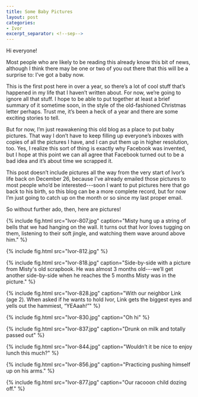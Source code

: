 ```yaml
---
title: Some Baby Pictures
layout: post
categories:
- Ivor
excerpt_separator: <!--sep-->
---
```


Hi everyone!

Most people who are likely to be reading this already know this bit of news, although I think there
may be one or two of you out there that this will be a surprise to: I’ve got a baby now.
<!--sep-->

This is the first post here in over a year, so there’s a lot of cool stuff that’s happened in my
life that I haven’t written about. For now, we’re going to ignore all that stuff. I hope to be able
to put together at least a brief summary of it sometime soon, in the style of the old-fashioned
Christmas letter perhaps. Trust me, it’s been a heck of a year and there are some exciting stories
to tell.

But for now, I’m just reawakening this old blog as a place to put baby pictures. That way I don’t
have to keep filling up everyone’s inboxes with copies of all the pictures I have, and I can put
them up in higher resolution, too. Yes, I realize this sort of thing is exactly why Facebook was
invented, but I hope at this point we can all agree that Facebook turned out to be a bad idea and
it’s about time we scrapped it.

This post doesn’t include pictures all the way from the very start of Ivor’s life back on December
26, because I’ve already emailed those pictures to most people who’d be interested---soon I want to
put pictures here that go back to his birth, so this blog can be a more complete record, but for now
I’m just going to catch up on the month or so since my last proper email.

So without further ado, then, here are pictures!

{% include fig.html src="Ivor-807.jpg" caption="Misty hung up a string of bells that we had hanging on
  the wall. It turns out that Ivor loves tugging on them, listening to their soft jingle, and watching
    them wave around above him." %}

{% include fig.html src="Ivor-812.jpg" %}

{% include fig.html src="Ivor-818.jpg" caption="Side-by-side with a picture from Misty's old
  scrapbook. He was almost 3 months old---we’ll get another side-by-side when he reaches the 5
    months Misty was in the picture." %}

{% include fig.html src="Ivor-828.jpg" caption="With our neighbor Link (age 2). When asked if he
  wants to hold Ivor, Link gets the biggest eyes and yells out the hammiest, “YEAaah!”" %}

{% include fig.html src="Ivor-830.jpg" caption="Oh hi" %}

{% include fig.html src="Ivor-837.jpg" caption="Drunk on milk and totally passed out" %}

{% include fig.html src="Ivor-844.jpg" caption="Wouldn’t it be nice to enjoy lunch this much?" %}

{% include fig.html src="Ivor-856.jpg" caption="Practicing pushing himself up on his arms." %}

{% include fig.html src="Ivor-877.jpg" caption="Our racooon child dozing off." %}
